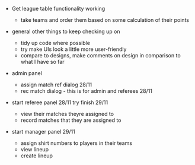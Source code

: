 - Get league table functionality working
	- take teams and order them based on some calculation of their points
	
	
- general other things to keep checking up on
	- tidy up code where possible
	- try make UIs look a little more user-friendly
	- compare to designs, make comments on design in comparison to what I have so far
	

- admin panel
	- assign match ref dialog 28/11
	- rec match dialog - this is for admin and referees 28/11
	

- start referee panel 28/11 try finish 29/11
	- view their matches theyre assigned to
	- record matches that they are assigned to

- start manager panel 29/11
	- assign shirt numbers to players in their teams
	- view lineup
	- create lineup
	